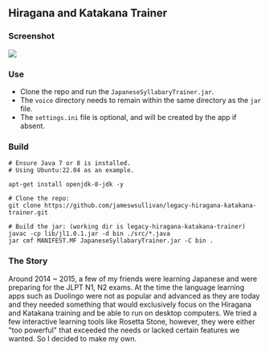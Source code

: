 ## Hiragana and Katakana Trainer

### Screenshot

![](https://github.com/jameswsullivan/legacy-hiragana-katakana-trainer/blob/main/screenshot.PNG)


### Use
- Clone the repo and run the `JapaneseSyllabaryTrainer.jar`.
- The `voice` directory needs to remain within the same directory as the `jar` file.
- The `settings.ini` file is optional, and will be created by the app if absent.


### Build

```
# Ensure Java 7 or 8 is installed.
# Using Ubuntu:22.04 as an example.

apt-get install openjdk-8-jdk -y

# Clone the repo:
git clone https://github.com/jameswsullivan/legacy-hiragana-katakana-trainer.git

# Build the jar: (working dir is legacy-hiragana-katakana-trainer)
javac -cp lib/jl1.0.1.jar -d bin ./src/*.java
jar cmf MANIFEST.MF JapaneseSyllabaryTrainer.jar -C bin .
```


### The Story
Around 2014 ~ 2015, a few of my friends were learning Japanese and were preparing for the JLPT N1, N2 exams. At the time the language learning apps such as Duolingo were not as popular and advanced as they are today and they needed something that would exclusively focus on the
Hiragana and Katakana training and be able to run on desktop computers.
We tried a few interactive learning tools like Rosetta Stone, however, they were either "too powerful" that exceeded the needs or lacked certain features we wanted.
So I decided to make my own.